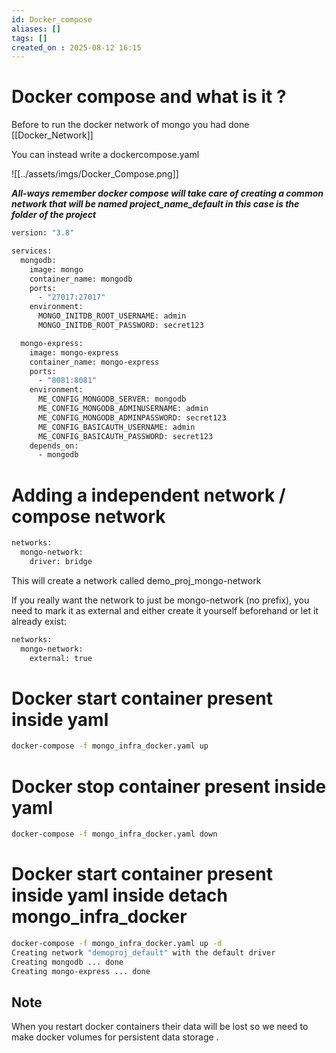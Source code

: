 ```yaml
---
id: Docker_compose
aliases: []
tags: []
created_on : 2025-08-12 16:15
---
```


# Docker compose and what is it ? 

Before to run the docker network of mongo you had done [[Docker_Network]]

You can instead write a dockercompose.yaml

![[../assets/imgs/Docker_Compose.png]]


***All-ways remember docker compose will take care of creating a common network that will be named project_name_default in this case is the folder of the project*** 

```bash
version: "3.8"

services:
  mongodb:
    image: mongo
    container_name: mongodb
    ports:
      - "27017:27017"
    environment:
      MONGO_INITDB_ROOT_USERNAME: admin
      MONGO_INITDB_ROOT_PASSWORD: secret123

  mongo-express:
    image: mongo-express
    container_name: mongo-express
    ports:
      - "8081:8081"
    environment:
      ME_CONFIG_MONGODB_SERVER: mongodb
      ME_CONFIG_MONGODB_ADMINUSERNAME: admin
      ME_CONFIG_MONGODB_ADMINPASSWORD: secret123
      ME_CONFIG_BASICAUTH_USERNAME: admin
      ME_CONFIG_BASICAUTH_PASSWORD: secret123
    depends_on:
      - mongodb
```

# Adding a independent network / compose network 

```bash
networks:
  mongo-network:
    driver: bridge
```

This will create a network called demo_proj_mongo-network

If you really want the network to just be mongo-network (no prefix), you need to mark it as external and either create it yourself beforehand or let it already exist:

```bash
networks:
  mongo-network:
    external: true
```

# Docker start container present inside yaml 

```bash
docker-compose -f mongo_infra_docker.yaml up
```

# Docker stop container present inside yaml 

```bash
docker-compose -f mongo_infra_docker.yaml down
```

# Docker start container present inside yaml inside detach mongo_infra_docker

```bash
docker-compose -f mongo_infra_docker.yaml up -d
Creating network "demoproj_default" with the default driver
Creating mongodb ... done
Creating mongo-express ... done
```

## Note 

When you restart docker containers their data will be lost so we need to make docker volumes for persistent data storage .
